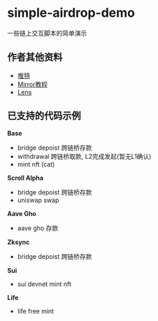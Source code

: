 # simple-airdrop-demo
一些链上交互脚本的简单演示

## 作者其他资料
- [推特](https://twitter.com/junjie9021)
- [Mirror教程](https://mirror.xyz/0x7b52FD04cC45B26F5bdea1CD7c8c56A00A3F859B)
- [Lens](https://lenster.xyz/u/0x049)

## 已支持的代码示例
**Base**
- bridge depoist 跨链桥存款
- withdrawal 跨链桥取款, L2完成发起(暂无L1确认)
- mint nft (cat)

**Scroll Alpha**
- bridge depoist 跨链桥存款
- uniswap swap

**Aave Gho**
- aave gho 存款

**Zksync**
- bridge depoist 跨链桥存款

**Sui**
- sui devnet mint nft

**Life**
- life free mint